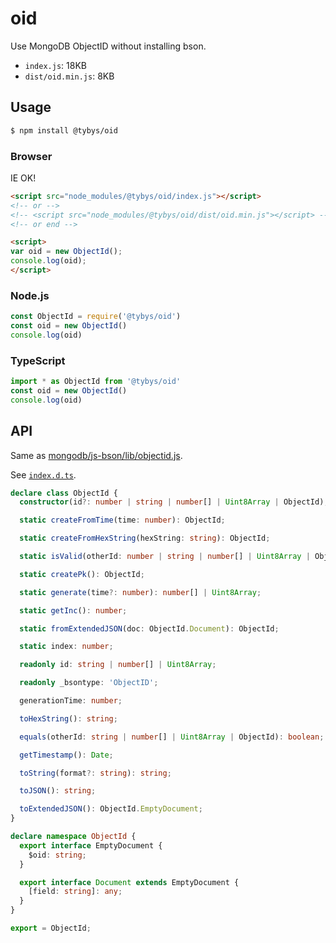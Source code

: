 # oid

Use MongoDB ObjectID without installing bson.

* `index.js`: 18KB
* `dist/oid.min.js`: 8KB

## Usage

``` bash
$ npm install @tybys/oid
```

### Browser

IE OK!

``` html
<script src="node_modules/@tybys/oid/index.js"></script>
<!-- or -->
<!-- <script src="node_modules/@tybys/oid/dist/oid.min.js"></script> -->
<!-- or end -->

<script>
var oid = new ObjectId();
console.log(oid);
</script>
```

### Node.js

``` js
const ObjectId = require('@tybys/oid')
const oid = new ObjectId()
console.log(oid)
```

### TypeScript

``` ts
import * as ObjectId from '@tybys/oid'
const oid = new ObjectId()
console.log(oid)
```

## API

Same as [mongodb/js-bson/lib/objectid.js](https://github.com/mongodb/js-bson/blob/master/lib/objectid.js).

See [`index.d.ts`](https://github.com/toyobayashi/oid/blob/master/index.d.ts).

``` ts
declare class ObjectId {
  constructor(id?: number | string | number[] | Uint8Array | ObjectId);

  static createFromTime(time: number): ObjectId;

  static createFromHexString(hexString: string): ObjectId;

  static isValid(otherId: number | string | number[] | Uint8Array | ObjectId): boolean;

  static createPk(): ObjectId;

  static generate(time?: number): number[] | Uint8Array;

  static getInc(): number;

  static fromExtendedJSON(doc: ObjectId.Document): ObjectId;

  static index: number;

  readonly id: string | number[] | Uint8Array;

  readonly _bsontype: 'ObjectID';

  generationTime: number;

  toHexString(): string;

  equals(otherId: string | number[] | Uint8Array | ObjectId): boolean;

  getTimestamp(): Date;

  toString(format?: string): string;

  toJSON(): string;

  toExtendedJSON(): ObjectId.EmptyDocument;
}

declare namespace ObjectId {
  export interface EmptyDocument {
    $oid: string;
  }

  export interface Document extends EmptyDocument {
    [field: string]: any;
  }
}

export = ObjectId;
```
